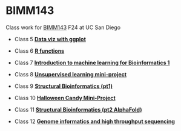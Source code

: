 # BIMM143
Class work for [BIMM143](https://github.com/sophiawang075/bimm143/) F24 at UC San Diego

- Class 5 [**Data viz with ggplot**](https://github.com/sophiawang075/bimm143/blob/main/class%205/class5.md)

- Class 6 [**R functions**](https://github.com/sophiawang075/bimm143/blob/main/Class%206%3A%20Write%20a%20Function%20Q6/Class%206-Write%20a%20Function%20Q6.md)

- Class 7 [**Introduction to machine learning for Bioinformatics 1**](https://github.com/sophiawang075/bimm143/blob/main/class%207/Class%207-Machine%20Learning%20I.md)

- Class 8 [**Unsupervised learning mini-project**](https://github.com/sophiawang075/bimm143/blob/main/Class%208/Class-8--PCA-Mini-Project.pdf)

- Class 9 [**Structural Bioinformatics (pt1)**](https://github.com/sophiawang075/bimm143/blob/main/Class%209%3A%20Structural%20Bioinformatics/Untitled.md)

- Class 10 [**Halloween Candy Mini-Project**](https://github.com/sophiawang075/bimm143/blob/main/Class%2010%3A%20Halloween%20Mini-Project/Class%2010-%20Halloween%20Mini-Project.md)

- Class 11 [**Structural Bioinformatics (pt2 AlphaFold)**]()

- Class 12 [**Genome informatics and high throughput sequencing**](https://github.com/sophiawang075/bimm143/blob/main/Class%2012%3A%20Genome%20informatics%20(online%20class)/Section%204-%20Homework.md)
